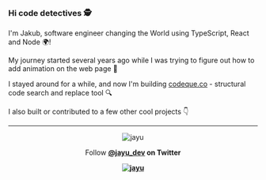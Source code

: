 ### Hi code detectives 🕵️

I'm Jakub, software engineer changing the World using TypeScript, React and Node 🌍!

My journey started several years ago while I was trying to figure out how to add animation on the web page 🌱

I stayed around for a while, and now I'm building [codeque.co](https://codeque.co) - structural code search and replace tool 🔍

I also built or contributed to a few other cool projects 👇

___

<p align="center">
<img src="https://github-readme-stats.vercel.app/api?username=jayu&show_icons=true&theme=buefy" alt="jayu" />
</p>


<p align="center">
Follow <b><a href="https://twitter.com/intent/follow?screen_name=jayu_dev">@jayu_dev</a> on Twitter<b/>
</p>

<p align="center"><a href="https://github.com/jayu">
  <img align="center" src="https://komarev.com/ghpvc/?username=jayu" alt="jayu" />
</a>
</p>
